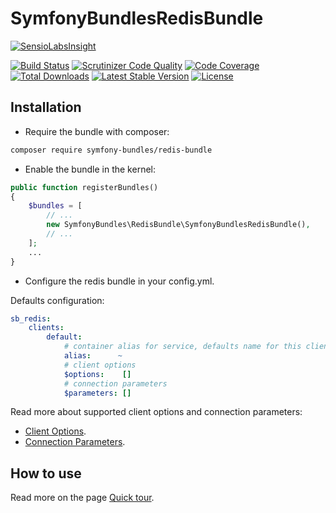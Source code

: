 SymfonyBundlesRedisBundle
=========================

[![SensioLabsInsight][sensiolabs-insight-image]][sensiolabs-insight-link]

[![Build Status][testing-image]][testing-link]
[![Scrutinizer Code Quality][scrutinizer-code-quality-image]][scrutinizer-code-quality-link]
[![Code Coverage][code-coverage-image]][code-coverage-link]
[![Total Downloads][downloads-image]][package-link]
[![Latest Stable Version][stable-image]][package-link]
[![License][license-image]][license-link]

Installation
------------
* Require the bundle with composer:

``` bash
composer require symfony-bundles/redis-bundle
```

* Enable the bundle in the kernel:

``` php
public function registerBundles()
{
    $bundles = [
        // ...
        new SymfonyBundles\RedisBundle\SymfonyBundlesRedisBundle(),
        // ...
    ];
    ...
}
```

* Configure the redis bundle in your config.yml.

Defaults configuration:
``` yml
sb_redis:
    clients:
        default:
            # container alias for service, defaults name for this client: sb_redis.client.default
            alias:      ~
            # client options
            $options:    []
            # connection parameters
            $parameters: []
```

Read more about supported client options and connection parameters:

* [Client Options][predis-options-link].
* [Connection Parameters][predis-parameters-link].

How to use
----------
Read more on the page [Quick tour][predis-quick-tour-link].

[package-link]: https://packagist.org/packages/symfony-bundles/redis-bundle
[license-link]: https://github.com/symfony-bundles/redis-bundle/blob/master/LICENSE
[license-image]: https://poser.pugx.org/symfony-bundles/redis-bundle/license
[testing-link]: https://travis-ci.org/symfony-bundles/redis-bundle
[testing-image]: https://travis-ci.org/symfony-bundles/redis-bundle.svg?branch=master
[stable-image]: https://poser.pugx.org/symfony-bundles/redis-bundle/v/stable
[downloads-image]: https://poser.pugx.org/symfony-bundles/redis-bundle/downloads
[sensiolabs-insight-link]: https://insight.sensiolabs.com/projects/406e76e9-6b80-49b1-aab4-4c2abf6627e3
[sensiolabs-insight-image]: https://insight.sensiolabs.com/projects/406e76e9-6b80-49b1-aab4-4c2abf6627e3/big.png
[code-coverage-link]: https://scrutinizer-ci.com/g/symfony-bundles/redis-bundle/?branch=master
[code-coverage-image]: https://scrutinizer-ci.com/g/symfony-bundles/redis-bundle/badges/coverage.png?b=master
[scrutinizer-code-quality-link]: https://scrutinizer-ci.com/g/symfony-bundles/redis-bundle/?branch=master
[scrutinizer-code-quality-image]: https://scrutinizer-ci.com/g/symfony-bundles/redis-bundle/badges/quality-score.png?b=master
[predis-quick-tour-link]: https://github.com/nrk/predis/wiki/Quick-tour
[predis-options-link]: https://github.com/nrk/predis/wiki/Client-Options#list-of-supported-client-options
[predis-parameters-link]: https://github.com/nrk/predis/wiki/Connection-Parameters#connection-parameters
